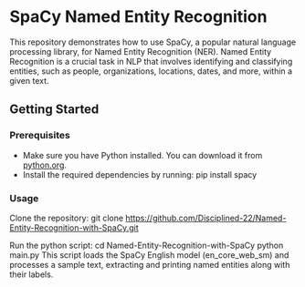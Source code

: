 # SpaCy Named Entity Recognition

This repository demonstrates how to use SpaCy, a popular natural language processing library, for Named Entity Recognition (NER). Named Entity Recognition is a crucial task in NLP that involves identifying and classifying entities, such as people, organizations, locations, dates, and more, within a given text.

## Getting Started

### Prerequisites

- Make sure you have Python installed. You can download it from [python.org](https://www.python.org/downloads/).
- Install the required dependencies by running:
  pip install spacy

### Usage
Clone the repository:
 git clone https://github.com/Disciplined-22/Named-Entity-Recognition-with-SpaCy.git


Run the python script:
  cd Named-Entity-Recognition-with-SpaCy
  python main.py
  This script loads the SpaCy English model (en_core_web_sm) and processes a sample text, extracting and printing named entities along with their labels.


